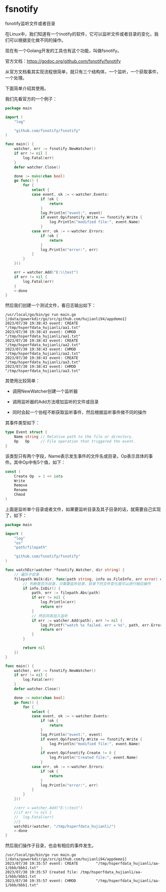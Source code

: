 # fsnotify

fsnotify监听文件或者目录


在Linux中，我们知道有一个inotify的软件，它可以监听文件或者目录的变化，我们可以根据变化做不同的操作。

现在有一个Golang开发的工具也有这个功能，叫做fsnotify。


官方文档：https://godoc.org/github.com/fsnotify/fsnotify


从官方文档看其实现流程很简单，就只有三个结构体，一个监听，一个获取事件，一个处理。

下面简单介绍其使用。

我们先看官方的一个例子：

```go
package main

import (
	"log"

	"github.com/fsnotify/fsnotify"
)

func main() {
	watcher, err := fsnotify.NewWatcher()
	if err != nil {
		log.Fatal(err)
	}
	defer watcher.Close()

	done := make(chan bool)
	go func() {
		for {
			select {
			case event, ok := <-watcher.Events:
				if !ok {
					return
				}
				log.Println("event:", event)
				if event.Op&fsnotify.Write == fsnotify.Write {
					log.Println("modified file:", event.Name)
				}
			case err, ok := <-watcher.Errors:
				if !ok {
					return
				}
				log.Println("error:", err)
			}
		}
	}()

	err = watcher.Add("E:\\test")
	if err != nil {
		log.Fatal(err)
	}
	<-done
}
```

然后我们创建一个测试文件，看日志输出如下：

```shell
/usr/local/go/bin/go run main.go [/data/goworkdir/go/src/github.com/hujianli94/appdemo1]
2023/07/30 19:38:43 event: CREATE        "/tmp/hsperfdata_hujianli/aa1.txt"
2023/07/30 19:38:43 event: CHMOD         "/tmp/hsperfdata_hujianli/aa1.txt"
2023/07/30 19:38:43 event: CREATE        "/tmp/hsperfdata_hujianli/aa2.txt"
2023/07/30 19:38:43 event: CHMOD         "/tmp/hsperfdata_hujianli/aa2.txt"
2023/07/30 19:38:43 event: CREATE        "/tmp/hsperfdata_hujianli/aa3.txt"
2023/07/30 19:38:43 event: CHMOD         "/tmp/hsperfdata_hujianli/aa3.txt"
```


其使用比较简单：

- 调用NewWatcher创建一个监听器

- 调用监听器的Add方法增加监听的文件或目录

- 同时会起一个协程不断获取监听事件，然后根据监听事件做不同的操作

其事件类型如下：

```go 
type Event struct {
    Name string // Relative path to the file or directory.
    Op   Op     // File operation that triggered the event.
}
```


该类型只有两个字段，Name表示发生事件的文件名或目录，Op表示具体的事件。其中Op中有5个值，如下：

```go 
const (
    Create Op  = 1 << iota
    Write
    Remove
    Rename
    Chmod
)
```

上面是监听单个目录或者文件，如果要监听目录及其子目录的话，就需要自己实现了，如下：
```go 
package main

import (
	"log"
	"os"
	"path/filepath"

	"github.com/fsnotify/fsnotify"
)

func watchDir(watcher *fsnotify.Watcher, dir string) {
	// 遍历子目录
	filepath.Walk(dir, func(path string, info os.FileInfo, err error) error {
		// 判断是否为目录，只需要监听目录，目录下的文件变化就可以进行相应操作
		if info.IsDir() {
			path, err := filepath.Abs(path)
			if err != nil {
				log.Println(err)
				return err
			}
			// 然后将其加入监听
			if err := watcher.Add(path); err != nil {
				log.Printf("watch %s failed. err = %s", path, err.Error())
				return err
			}
		}

		return nil
	})
}

func main() {
	watcher, err := fsnotify.NewWatcher()
	if err != nil {
		log.Fatal(err)
	}
	defer watcher.Close()

	done := make(chan bool)
	go func() {
		for {
			select {
			case event, ok := <-watcher.Events:
				if !ok {
					return
				}
				log.Println("event:", event)
				if event.Op&fsnotify.Write == fsnotify.Write {
					log.Println("modified file:", event.Name)
				}
				if event.Op&fsnotify.Create != 0 {
					log.Println("Created file:", event.Name)
				}
			case err, ok := <-watcher.Errors:
				if !ok {
					return
				}
				log.Println("error:", err)
			}
		}
	}()

	//err = watcher.Add("E:\\test")
	//if err != nil {
	//	log.Fatal(err)
	//}
	watchDir(watcher, "/tmp/hsperfdata_hujianli/")
	<-done
}

```


然后我们操作子目录，也会有相应的事件发生。

```shell
/usr/local/go/bin/go run main.go [/data/goworkdir/go/src/github.com/hujianli94/appdemo1]
2023/07/30 19:35:57 event: CREATE        "/tmp/hsperfdata_hujianli/aa-1/bbb/bbb1.txt"
2023/07/30 19:35:57 Created file: /tmp/hsperfdata_hujianli/aa-1/bbb/bbb1.txt
2023/07/30 19:35:57 event: CHMOD         "/tmp/hsperfdata_hujianli/aa-1/bbb/bbb1.txt"
```